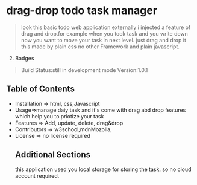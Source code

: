 # drag-drop todo task manager 

>look this basic todo web application externally i injected a feature of drag and drop.for example when you took task and you write down now you want to move your task in next level. just drag and drop it 
>this made by plain css no other Framework and plain javascript.
2. Badges
>Build Status:still in development mode 
>Version:1.0.1
## Table of Contents

- Installation => html, css,Javascript
- Usage=>manage daiy task and it's come with drag abd drop features which help you to priotize your task 
- Features => Add, update, delete, drag&drop
- Contributors => w3school,mdnMozolla,
- License => no license required
  ## Additional Sections
  this application used you local storage for storing the task. so no cloud account required.

